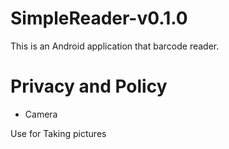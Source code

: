 # SimpleReader-v0.1.0
This is an Android application that barcode reader.

# Privacy and Policy
- Camera

Use for Taking pictures
